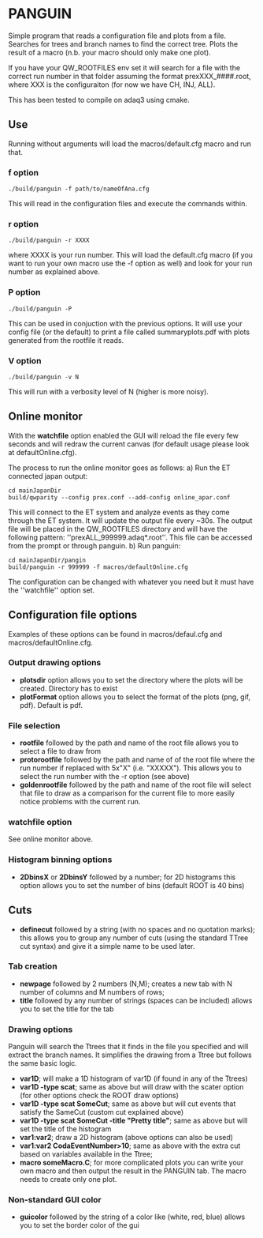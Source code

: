 # PANGUIN

Simple program that reads a configuration file and plots from a file. Searches for trees and branch names to find the correct tree. Plots the result of a macro (n.b. your macro should only make one plot).

If you have your QW_ROOTFILES env set it will search for a file with the correct run number in that folder assuming the format prexXXX_####.root, where XXX is the configuraiton (for now we have CH, INJ, ALL).

This has been tested to compile on adaq3 using cmake.

## Use
Running without arguments will load the macros/default.cfg macro and run that.

### f option
```
./build/panguin -f path/to/nameOfAna.cfg
```
This will read in the configuration files and execute the commands within.

### r option
```
./build/panguin -r XXXX
```
  where XXXX is your run number. This will load the default.cfg macro (if you want to run your own macro use the -f option as well) and look for your run number as explained above.

### P option
```
./build/panguin -P
```
  This can be used in conjuction with the previous options. It will use your config file (or the default) to print a file called summaryplots.pdf with plots generated from the rootfile it reads.

### V option
```
./build/panguin -v N
```
 This will run with a verbosity level of N (higher is more noisy).


## Online monitor
With the **watchfile** option enabled the GUI will reload the file every few seconds and will redraw the current canvas (for default usage please look at defaultOnline.cfg).

The process to run the online monitor goes as follows:
a) Run the ET connected japan output:
```
cd mainJapanDir
build/qwparity --config prex.conf --add-config online_apar.conf
```
This will connect to the ET system and analyze events as they come through the ET system. It will update the output file every ~30s. The output file will be placed in the QW_ROOTFILES directory and will have the following pattern: ''prexALL_999999.adaq*.root''. This file can be accessed from the prompt or through panguin.
b) Run panguin:
```
cd mainJapanDir/pangin
build/panguin -r 999999 -f macros/defaultOnline.cfg
```
The configuration can be changed with whatever you need but it must have the ''watchfile'' option set.

## Configuration file options
Examples of these options can be found in macros/defaul.cfg and macros/defaultOnline.cfg.

### Output drawing options
- **plotsdir** option allows you to set the directory where the plots will be created. Directory has to exist
- **plotFormat** option allows you to select the format of the plots (png, gif, pdf). Default is pdf.
### File selection
- **rootfile** followed by the path and name of the root file allows you to select a file to draw from
- **protorootfile** followed by the path and name of of the root file where the run number if replaced with 5x"X" (i.e. "XXXXX"). This allows you to select the run number with the -r option (see above)
- **goldenrootfile** followed by the path and name of the root file will select that file to draw as a comparison for the current file to more easily notice problems with the current run.
### watchfile option
See online monitor above.
### Histogram binning options
- **2DbinsX** or **2DbinsY** followed by a number; for 2D histograms this option allows you to set the number of bins (default ROOT is 40 bins)
## Cuts
- **definecut** followed by a string (with no spaces and no quotation marks); this allows you to group any number of cuts (using the standard TTree cut syntax) and give it a simple name to be used later.
### Tab creation
- **newpage** followed by 2 numbers (N,M); creates a new tab with N number of columns and M numbers of rows;
- **title** followed by any number of strings (spaces can be included) allows you to set the title for the tab
### Drawing options
Panguin will search the Ttrees that it finds in the file you specified and will extract the branch names. It simplifies the drawing from a Ttree but follows the same basic logic.
- **var1D**; will make a 1D histogram of var1D (if found in any of the Ttrees)
- **var1D -type scat**; same as above but will draw with the scater option (for other options check the ROOT draw options)
- **var1D -type scat SomeCut**; same as above but will cut events that satisfy the SameCut (custom cut explained above)
- **var1D -type scat SomeCut -title "Pretty title"**; same as above but will set the title of the histogram
- **var1:var2**; draw a 2D histogram (above options can also be used)
- **var1:var2 CodaEventNumber>10**; same as above with the extra cut based on variables available in the Ttree;
- **macro someMacro.C**; for more complicated plots you can write your own macro and then output the result in the PANGUIN tab. The macro needs to create only one plot.
### Non-standard GUI color
- **guicolor** followed by the string of a color like (white, red, blue) allows you to set the border color of the gui
###
